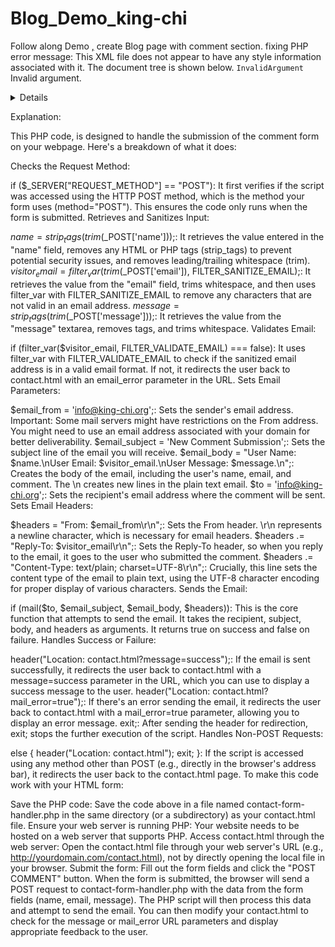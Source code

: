 # Blog_Demo_king-chi
Follow along Demo [,](https://www.youtube.com/@King-Chi-m9s) create Blog page with comment section. fixing PHP error message: This XML file does not appear to have any style information associated with it. The document tree is shown below.
<Error>
<Code>InvalidArgument</Code>
<Message>Invalid argument.</Message>
<Details>POST object expects Content-Type multipart/form-data</Details>
</Error>

Explanation:

This PHP code, is designed to handle the submission of the comment form on your webpage. Here's a breakdown of what it does:

Checks the Request Method:

if ($_SERVER["REQUEST_METHOD"] == "POST"): It first verifies if the script was accessed using the HTTP POST method, which is the method your form uses (method="POST"). This ensures the code only runs when the form is submitted.
Retrieves and Sanitizes Input:

$name = strip_tags(trim($_POST['name']));: It retrieves the value entered in the "name" field, removes any HTML or PHP tags (strip_tags) to prevent potential security issues, and removes leading/trailing whitespace (trim).
$visitor_email = filter_var(trim($_POST['email']), FILTER_SANITIZE_EMAIL);: It retrieves the value from the "email" field, trims whitespace, and then uses filter_var with FILTER_SANITIZE_EMAIL to remove any characters that are not valid in an email address.
$message = strip_tags(trim($_POST['message']));: It retrieves the value from the "message" textarea, removes tags, and trims whitespace.
Validates Email:

if (filter_var($visitor_email, FILTER_VALIDATE_EMAIL) === false): It uses filter_var with FILTER_VALIDATE_EMAIL to check if the sanitized email address is in a valid email format. If not, it redirects the user back to contact.html with an email_error parameter in the URL.
Sets Email Parameters:

$email_from = 'info@king-chi.org';: Sets the sender's email address. Important: Some mail servers might have restrictions on the From address. You might need to use an email address associated with your domain for better deliverability.
$email_subject = 'New Comment Submission';: Sets the subject line of the email you will receive.
$email_body = "User Name: $name.\nUser Email: $visitor_email.\nUser Message: $message.\n";: Creates the body of the email, including the user's name, email, and comment. The \n creates new lines in the plain text email.
$to = 'info@king-chi.org';: Sets the recipient's email address where the comment will be sent.
Sets Email Headers:

$headers = "From: $email_from\r\n";: Sets the From header. \r\n represents a newline character, which is necessary for email headers.
$headers .= "Reply-To: $visitor_email\r\n";: Sets the Reply-To header, so when you reply to the email, it goes to the user who submitted the comment.
$headers .= "Content-Type: text/plain; charset=UTF-8\r\n";: Crucially, this line sets the content type of the email to plain text, using the UTF-8 character encoding for proper display of various characters.
Sends the Email:

if (mail($to, $email_subject, $email_body, $headers)): This is the core function that attempts to send the email. It takes the recipient, subject, body, and headers as arguments. It returns true on success and false on failure.
Handles Success or Failure:

header("Location: contact.html?message=success");: If the email is sent successfully, it redirects the user back to contact.html with a message=success parameter in the URL, which you can use to display a success message to the user.
header("Location: contact.html?mail_error=true");: If there's an error sending the email, it redirects the user back to contact.html with a mail_error=true parameter, allowing you to display an error message.
exit;: After sending the header for redirection, exit; stops the further execution of the script.
Handles Non-POST Requests:

else { header("Location: contact.html"); exit; }: If the script is accessed using any method other than POST (e.g., directly in the browser's address bar), it redirects the user back to the contact.html page.
To make this code work with your HTML form:

Save the PHP code: Save the code above in a file named contact-form-handler.php in the same directory (or a subdirectory) as your contact.html file.
Ensure your web server is running PHP: Your website needs to be hosted on a web server that supports PHP.
Access contact.html through the web server: Open the contact.html file through your web server's URL (e.g., http://yourdomain.com/contact.html), not by directly opening the local file in your browser.
Submit the form: Fill out the form fields and click the "POST COMMENT" button.
When the form is submitted, the browser will send a POST request to contact-form-handler.php with the data from the form fields (name, email, message). The PHP script will then process this data and attempt to send the email. You can then modify your contact.html to check for the message or mail_error URL parameters and display appropriate feedback to the user.
